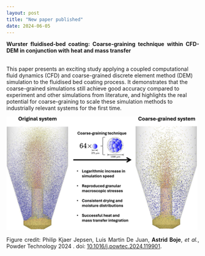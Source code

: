 ```yaml
---
layout: post
title: "New paper published"
date: 2024-06-05
---
```


<p align="justify">
  <strong>Wurster fluidised-bed coating: Coarse-graining technique within CFD-DEM in conjunction with heat and mass transfer</strong>
  <br/>
  <br/>  
  
</p>

This paper presents an exciting study applying a coupled computational fluid dynamics (CFD) and coarse-grained discrete element method (DEM) simulation to the fluidised bed coating process. 
It demonstrates that the coarse-grained simulations still achieve good accuracy compared to experiment and other simulations from literature, and 
highlights the real potential for coarse-graining to scale these simulation methods to industrially relevant systems for the first time. 

<img src="/images/powder_tech_coarse_graining.jpg" width="500"/>

<p align="justify">
  Figure credit: Philip Kjaer Jepsen, Luis Martin De Juan, <strong>Astrid Boje</strong>, <em>et al.</em>, Powder Technology 2024 . doi: <a href="https://doi.org/10.1016/j.powtec.2024.119901">
    10.1016/j.powtec.2024.119901</a>.
</p>

<p>
  <br/>
  <br/>
</p>
